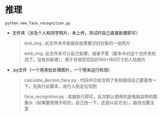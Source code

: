 # 推理
`python new_face_recognition.py`

- 文件夹（涉及个人和同学照片，未上传，测试时自己直接新建即可）

  > test_img : 此文件夹中直接存放需要识别对象的一张照片
  >
  > emb_img: 此文件夹可以自己新建，或者不管（脚本中对这个文件夹检测了，没有则新建），用于存放剪切后的160*160尺寸的人脸图片

- .py文件（一个用来批处理图片，一个用来运行检测）

  > calculate_dection_face.py : 代码中已经注明了有些路径自己要更改一下，先执行此脚本，进行人脸定位切割
  >
  > face_recognition.py : 直接执行即可，此次默认使用的是电脑自带的摄像头（如果要使用手机的，自己改一下，还是以前方法），路径也要注意
